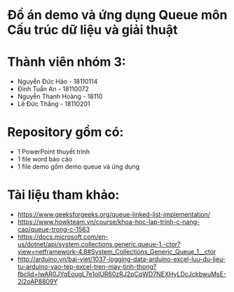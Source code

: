 # Đồ án demo và ứng dụng Queue môn Cấu trúc dữ liệu và giải thuật

# Thành viên nhóm 3:
- Nguyễn Đức Hảo - 18110114
- Đinh Tuấn An - 18110072
- Nguyễn Thanh Hoàng - 18110
- Lê Đức Thắng - 18110201

# Repository gồm có:
- 1 PowerPoint thuyết trình
- 1 file word báo cáo
- 1 file demo gồm demo queue và ứng dụng

# Tài liệu tham khảo:
- https://www.geeksforgeeks.org/queue-linked-list-implementation/
- https://www.howkteam.vn/course/khoa-hoc-lap-trinh-c-nang-cao/queue-trong-c-1563
- https://docs.microsoft.com/en-us/dotnet/api/system.collections.generic.queue-1.-ctor?view=netframework-4.8#System_Collections_Generic_Queue_1__ctor
- http://arduino.vn/bai-viet/1037-logging-data-arduino-excel-luu-du-lieu-tu-arduino-vao-tep-excel-tren-may-tinh-thong?fbclid=IwAR0JYqEougL7e1olUR60zRJ2pCqWD7NEXHyLDcJckbwuMsE-2l2oAP8809Y
